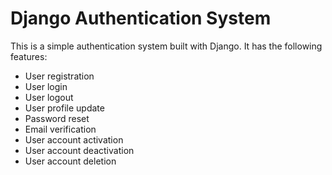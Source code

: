 Django Authentication System 
============================
This is a simple authentication system built with Django. It has the following features:
* User registration
* User login
* User logout
* User profile update
* Password reset
* Email verification
* User account activation
* User account deactivation
* User account deletion

<!-- ## Installation
1. Clone the repository
2. Create a virtual environment
3. Install the requirements
4. Run the server

```bash
git clone
cd django-authentication-system
python3 -m venv venv
source venv/bin/activate
pip install -r requirements.txt
python manage.py runserver
``` -->